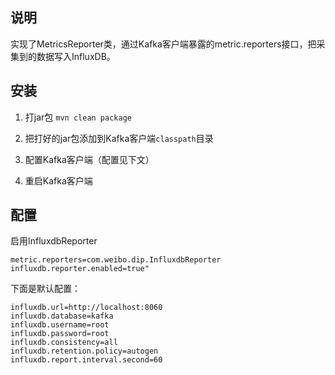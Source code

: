 ## 说明

实现了MetricsReporter类，通过Kafka客户端暴露的metric.reporters接口，把采集到的数据写入InfluxDB。 


## 安装

1. 打jar包 `mvn clean package`

1. 把打好的jar包添加到Kafka客户端`classpath`目录

1. 配置Kafka客户端（配置见下文）

1. 重启Kafka客户端

## 配置

启用InfluxdbReporter

    metric.reporters=com.weibo.dip.InfluxdbReporter
    influxdb.reporter.enabled=true"
    
下面是默认配置：
    
    influxdb.url=http://localhost:8060
    influxdb.database=kafka
    influxdb.username=root
    influxdb.password=root
    influxdb.consistency=all
    influxdb.retention.policy=autogen
    influxdb.report.interval.second=60
    
